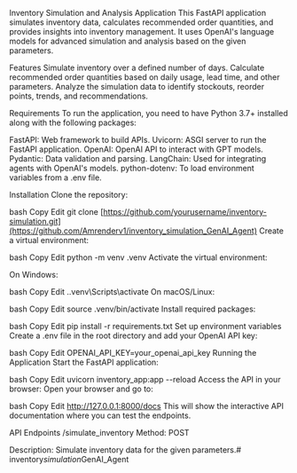 Inventory Simulation and Analysis Application
This FastAPI application simulates inventory data, calculates recommended order quantities, and provides insights into inventory management. 
It uses OpenAI's language models for advanced simulation and analysis based on the given parameters.



Features
Simulate inventory over a defined number of days.
Calculate recommended order quantities based on daily usage, lead time, and other parameters.
Analyze the simulation data to identify stockouts, reorder points, trends, and recommendations.



Requirements
To run the application, you need to have Python 3.7+ installed along with the following packages:

FastAPI: Web framework to build APIs.
Uvicorn: ASGI server to run the FastAPI application.
OpenAI: OpenAI API to interact with GPT models.
Pydantic: Data validation and parsing.
LangChain: Used for integrating agents with OpenAI's models.
python-dotenv: To load environment variables from a .env file.



Installation
Clone the repository:

bash
Copy
Edit
git clone [https://github.com/yourusername/inventory-simulation.git](https://github.com/Amrenderv1/inventory_simulation_GenAI_Agent)
Create a virtual environment:

bash
Copy
Edit
python -m venv .venv
Activate the virtual environment:

On Windows:

bash
Copy
Edit
.\.venv\Scripts\activate
On macOS/Linux:

bash
Copy
Edit
source .venv/bin/activate
Install required packages:

bash
Copy
Edit
pip install -r requirements.txt
Set up environment variables
Create a .env file in the root directory and add your OpenAI API key:

bash
Copy
Edit
OPENAI_API_KEY=your_openai_api_key
Running the Application
Start the FastAPI application:

bash
Copy
Edit
uvicorn inventory_app:app --reload
Access the API in your browser:
Open your browser and go to:

bash
Copy
Edit
http://127.0.0.1:8000/docs
This will show the interactive API documentation where you can test the endpoints.

API Endpoints
/simulate_inventory
Method: POST

Description: Simulate inventory data for the given parameters.#   i n v e n t o r y _ s i m u l a t i o n _ G e n A I _ A g e n t 
 
 
